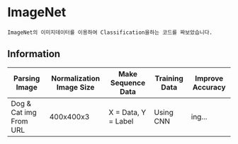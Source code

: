 ImageNet
===========


    ImageNet의 이미지데이터를 이용하여 Classification을하는 코드를 짜보았습니다.
  
  
## Information

Parsing Image | Normalization Image Size | Make Sequence Data | Training Data | Improve Accuracy |
------------- | ------------------------ | ------------------ | ------------- | ---------------- |
 Dog & Cat img From URL  |  400x400x3  | X = Data, Y = Label  |  Using CNN  | ing...
